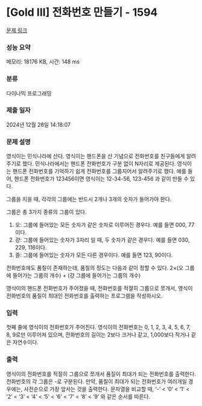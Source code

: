# [Gold III] 전화번호 만들기 - 1594 

[문제 링크](https://www.acmicpc.net/problem/1594) 

### 성능 요약

메모리: 18176 KB, 시간: 148 ms

### 분류

다이나믹 프로그래밍

### 제출 일자

2024년 12월 26일 14:18:07

### 문제 설명

<p>영식이는 민식나라에 산다. 영식이는 핸드폰을 산 기념으로 전화번호를 친구들에게 알려주기로 했다. 민식나라에서는 핸드폰 전화번호가 구분 없이 N자리로 제공된다. 영식이는 핸드폰 전화번호를 기억하기 쉽게 전화번호를 그룹지어서 알려주기로 했다. 예를 들어, 핸드폰 전화번호가 123456이면 영식이는 12-34-56, 123-456 과 같이 만들 수 있다.</p>

<p>그룹을 지을 때, 각각의 그룹에는 반드시 2개나 3개의 숫자가 들어가야 한다.</p>

<p>그룹은 총 3가지 종류의 그룹이 있다.</p>

<ol>
	<li>오: 그룹에 들어있는 모든 숫자가 같은 숫자로 이루어진 경우다. 예를 들면 000, 77이다.</li>
	<li>걍: 그룹에 들어있는 숫자가 3자리 일 때, 두 숫자가 같은 경우다. 예를 들면 030, 229, 116이다.</li>
	<li>즐: 그룹에 들어있는 숫자가 모든 다른 경우이다. 예를 들면 123, 90이다.</li>
</ol>

<p>전화번호에도 품질이 존재하는데, 품질의 정도는 다음과 같이 정할 수 있다. 2×(오 그룹에 들어가는 그룹의 개수) + (걍 그룹에 들어가는 그룹의 개수)</p>

<p>영식이의 핸드폰 전화번호가 주어졌을 때, 전화번호를 적절히 그룹으로 쪼개서, 영식이 전화번호의 품질이 최대인 전화번호를 출력하는 프로그램을 작성하시오.</p>

### 입력 

 <p>첫째 줄에 영식이의 전화번호가 주어진다. 영식이의 전화번호는 0, 1, 2, 3, 4, 5, 6, 7, 8, 9로만 이루어져 있으며, 전화번호의 길이는 2보다 크거나 같고, 1,000보다 작거나 같은 자연수이다.</p>

### 출력 

 <p>영식이의 전화번호를 적절히 그룹으로 쪼개서 품질이 최대가 되는 전화번호를 출력한다. 전화번호의 각 그룹은 -로 구분된다. 만약, 품질이 최대가 되는 전화번호가 여러개일 경우에는, 사전순으로 가장 앞서는 것을 출력한다. 문자열을 비교할 때, ‘-’ < ‘0’ < ‘1’ < ‘2’ < ‘3’ < ‘4’ < ‘5’ < ‘6’ < ‘7’ < ‘8’ < ‘9’ 와 같은 순서를 따른다.</p>

